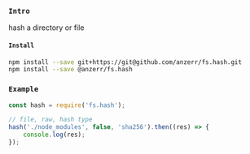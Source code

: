 
### `Intro`
hash a directory or file

#### `Install`
``` bash
npm install --save git+https://git@github.com/anzerr/fs.hash.git
npm install --save @anzerr/fs.hash
```

### `Example`
``` javascript
const hash = require('fs.hash');

// file, raw, hash type
hash('./node_modules', false, 'sha256').then((res) => {
	console.log(res);
});
```